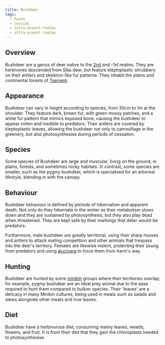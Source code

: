 ```yaml
---
title: Bushdeer
tags:
  - fauna
  - cervids
  - infra-essent-realms
  - ultra-essent-realms
---
```

## Overview
Bushdeer are a genus of deer native to the [2nd](lore/2nd-realm.md) and -1st realms. They are herbivores descended from Sika deer, but feature kleptoplastic shrubbery on their antlers and skeleton-like fur patterns. They inhabit the plains and continental forests of [Tseireph](lore/2nd-realm/tseireph.md).
## Appearance
Bushdeer can vary in height according to species, from 30cm to 1m at the shoulder. They feature dark, brown fur, with green mossy patches, and a white fur pattern that mimics exposed bone, causing the bushdeer to appear rotten and inedible to predators. Their antlers are covered by kleptoplastic leaves, allowing the bushdeer not only to camouflage in the greenery, but also photosynthesise during periods of cessation.
## Species
Some species of Bushdeer are large and muscular, living on the ground, in plains, forests, and sometimes rocky habitats. In contrast, some species are smaller, such as the pygmy bushdeer, which is specialised for an arboreal lifestyle, blending in with the canopy.
## Behaviour
Bushdeer behaviour is defined by periods of hibernation and apparent death. Not only do they  hibernate in the winter as their metabolism slows down and they are sustained by photosynthesis, but they also play dead when threatened. They are kept safe by their markings that deter would-be predators.

Furthermore, male bushdeer are greatly territorial, using their sharp hooves and antlers to attack mating competition and other animals that trespass into the deer's territory. Females are likewise violent, protecting their young from predators and using [alucinara](cosmology-1/alucinara.md) to force them from harm's way.
## Hunting
Bushdeer are hunted by some [minikin](fauna/minikin.md) groups where their territories overlap; for example, pygmy bushdeer are an ideal prey animal due to the ease required to hunt them compared to bulkier species. Their 'leaves' are a delicacy in many Minikin cultures, being used in meals such as salads and stews alongside other meats and true leaves.
## Diet
Bushdeer have a herbivorous diet, consuming mainly leaves, weeds, flowers, and fruit. It is from their diet that they gain the chloroplasts needed to photosynthesise.
